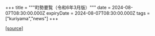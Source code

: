 +++
title = """町勢要覧（令和6年3月版）"""
date = 2024-08-07T08:30:00.000Z
expiryDate = 2024-08-07T08:30:00.000Z
tags = ["kuriyama","news"]
+++


[[source]](https://www.town.kuriyama.hokkaido.jp/soshiki/28/9234.html)
